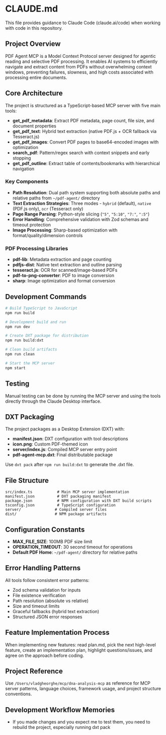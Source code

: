 # CLAUDE.md

This file provides guidance to Claude Code (claude.ai/code) when working with code in this repository.

## Project Overview

PDF Agent MCP is a Model Context Protocol server designed for agentic reading and selective PDF processing. It enables AI systems to efficiently navigate and extract content from PDFs without overwhelming context windows, preventing failures, slowness, and high costs associated with processing entire documents.

## Core Architecture

The project is structured as a TypeScript-based MCP server with five main tools:

- **get_pdf_metadata**: Extract PDF metadata, page count, file size, and document properties
- **get_pdf_text**: Hybrid text extraction (native PDF.js + OCR fallback via Tesseract.js)
- **get_pdf_images**: Convert PDF pages to base64-encoded images with optimization
- **search_pdf**: Pattern/regex search with context snippets and early stopping
- **get_pdf_outline**: Extract table of contents/bookmarks with hierarchical navigation

### Key Components

- **Path Resolution**: Dual path system supporting both absolute paths and relative paths from `~/pdf-agent/` directory
- **Text Extraction Strategies**: Three modes - `hybrid` (default), `native` (PDF.js only), `ocr` (Tesseract only)
- **Page Range Parsing**: Python-style slicing (`"5"`, `"5:10"`, `"7:"`, `":5"`)
- **Error Handling**: Comprehensive validation with Zod schemas and timeout protection
- **Image Processing**: Sharp-based optimization with format/quality/dimension controls

### PDF Processing Libraries

- **pdf-lib**: Metadata extraction and page counting
- **pdfjs-dist**: Native text extraction and outline parsing
- **tesseract.js**: OCR for scanned/image-based PDFs
- **pdf-to-png-converter**: PDF to image conversion
- **sharp**: Image optimization and format conversion

## Development Commands

```bash
# Build TypeScript to JavaScript
npm run build

# Development build and run
npm run dev

# Create DXT package for distribution
npm run build:dxt

# Clean build artifacts
npm run clean

# Start the MCP server
npm start
```

## Testing

Manual testing can be done by running the MCP server and using the tools directly through the Claude Desktop interface.

## DXT Packaging

The project packages as a Desktop Extension (DXT) with:
- **manifest.json**: DXT configuration with tool descriptions
- **icon.png**: Custom PDF-themed icon
- **server/index.js**: Compiled MCP server entry point
- **pdf-agent-mcp.dxt**: Final distributable package

Use `dxt pack` after `npm run build:dxt` to generate the .dxt file.

## File Structure

```
src/index.ts           # Main MCP server implementation
manifest.json          # DXT packaging manifest
package.json           # NPM configuration with DXT build scripts
tsconfig.json          # TypeScript configuration
server/               # Compiled server files
dist/                 # NPM package artifacts
```

## Configuration Constants

- **MAX_FILE_SIZE**: 100MB PDF size limit
- **OPERATION_TIMEOUT**: 30 second timeout for operations
- **Default PDF Home**: `~/pdf-agent/` directory for relative paths

## Error Handling Patterns

All tools follow consistent error patterns:
- Zod schema validation for inputs
- File existence verification
- Path resolution (absolute vs relative)
- Size and timeout limits
- Graceful fallbacks (hybrid text extraction)
- Structured JSON error responses

## Feature Implementation Process

When implementing new features: read plan.md, pick the next high-level feature, create an implementation plan, highlight questions/issues, and agree on the approach before coding.

## Project Reference

Use `/Users/vladgheorghe/mcp/dna-analysis-mcp` as reference for MCP server patterns, language choices, framework usage, and project structure conventions.

## Development Workflow Memories

- If you made changes and you expect me to test them, you need to rebuild the project, especially running dxt pack